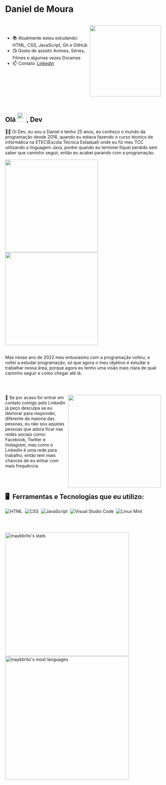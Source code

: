 # Daniel de Moura
</br>

<div>
  <img align="right" width="230" src="https://media.tenor.com/8f2pYcF9zW4AAAAM/anime-wave.gif">
</div>

</br>

- 📚 Atualmente estou estudando: HTML, CSS, JavaScript, Git e GitHub
- 📺 Gosto de assistir Animes, Séries, Filmes e algumas vezes Doramas
- 📫 Contato: [Linkedin](https://www.linkedin.com/in/daniel-de-moura-silva-a123a724b/)

</br>
</br>
</br>
</br>
</br>
</br>

## Olá <img src="https://raw.githubusercontent.com/kaueMarques/kaueMarques/master/hi.gif" height="30px">, Dev

<!--
<img align="right" width="300px" src="https://i.ibb.co/my1PZmt/octocat-1665714641175.png">
-->

<p>
👨‍💻 Oi Dev, eu sou o Daniel e tenho 25 anos, eu conheço o mundo da programação desde 2016, quando eu estava fazendo o curso técnico de informática na ETEC(Escola Técnica Estadual) onde eu fiz meu TCC utilizando a linguagem Java, porém quando eu terminei fiquei perdido sem saber que caminho seguir, então eu acabei parando com a programação.
</p>

<div>
  <img width="300" src="https://media.tenor.com/7NuUEfEvHWoAAAAd/yato.gif">
  <img width="300" src="https://media.tenor.com/JFbsUkag74oAAAAM/noragami-yato.gif">
</div>

</br>

<p>
Mas nesse ano de 2022 meu entusiasmo com a programação voltou, e voltei a estudar programação, só que agora o meu objetivo é estudar e trabalhar nessa área, porque agora eu tenho uma visão mais clara de qual caminho seguir e como chegar até lá.
</p>

</br>
</br>

<p>
  <img align="right" width="300" src="https://media.tenor.com/gFxciA3US0gAAAAM/noragami-anime.gif)">
  💬 Se por acaso for entrar em contato comigo pelo Linkedin já peço desculpa se eu demorar para responder, diferente da maioria das pessoas, eu não sou aquelas pessoas que adora ficar nas redes sociais como: Facebook, Twitter e Instagram, mas como o Linkedin é uma rede para trabalho, então tem mais chances de eu entrar com mais frequência.
</p>

</br>
</br>

## 🖥️&nbsp; Ferramentas e Tecnologias que eu utilizo:

![HTML](https://img.shields.io/badge/HTML5-E34F26?style=for-the-badge&logo=html5&logoColor=white)&nbsp;
![CSS](https://img.shields.io/badge/CSS3-1572B6?style=for-the-badge&logo=css3&logoColor=white)&nbsp;
![JavaScript](https://img.shields.io/badge/JavaScript-F7DF1E?style=for-the-badge&logo=javascript&logoColor=black)&nbsp;
![Visual Studio Code](https://img.shields.io/badge/Visual_Studio-5C2D91?style=for-the-badge&logo=visual%20studio&logoColor=white)&nbsp;
![Linux Mint](https://img.shields.io/badge/Linux_Mint-87CF3E?style=for-the-badge&logo=linux-mint&logoColor=white)

</br>

##
<p align="left">
<img width="400em" src="https://github-readme-stats.vercel.app/api?username=danieldemoura&show_icons=true&theme=vision-friendly-dark" alt="maykbrito's stats"/>
<img width="400em" src="https://github-readme-stats.vercel.app/api/top-langs/?username=danieldemoura&layout=compact&theme=vision-friendly-dark" alt="maykbrito's most languages"/>
</p>

<!--
<img width="490em" src="https://github-readme-twitter-gazf.vercel.app/api?id=danieldemoura&layout=wide&show_reply=off&show_retweet=off" />


**danieldemoura/danieldemoura** is a ✨ _special_ ✨ repository because its `README.md` (this file) appears on your GitHub profile.

Here are some ideas to get you started:

- 🔭 I’m currently working on ...
- 🌱 I’m currently learning ...
- 👯 I’m looking to collaborate on ...
- 🤔 I’m looking for help with ...
- 💬 Ask me about ...
- 📫 How to reach me: ...
- 😄 Pronouns: ...
- ⚡ Fun fact: ...
-->
